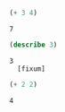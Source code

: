 
```lisp
(+ 3 4)
```
```
7
```

```lisp
(describe 3)
```
```
3
  [fixum]
```

```lisp
(+ 2 2)
```
```
4
```
